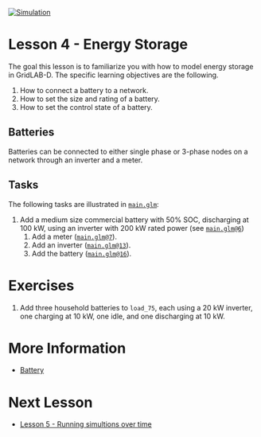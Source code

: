 [![Simulation](../../actions/workflows/main.yml/badge.svg)](../../actions/workflows/main.yml)

# Lesson 4 - Energy Storage

The goal this lesson is to familiarize you with how to model energy storage in GridLAB-D. The specific learning objectives are the following.

1. How to connect a battery to a network.
2. How to set the size and rating of a battery.
3. How to set the control state of a battery.

## Batteries

Batteries can be connected to either single phase or 3-phase nodes on a network through an inverter and a meter. 

## Tasks

The following tasks are illustrated in [`main.glm`](main.glm):

1. Add a medium size commercial battery with 50% SOC, discharging at 100 kW, using an inverter with 200 kW rated power (see [`main.glm@6`](main.glm#L6-L27))
    1. Add a meter ([`main.glm@7`](main.glm#L7-L27)).
    2. Add an inverter ([`main.glm@13`](main.glm#L13-L26)).
    3. Add the battery ([`main.glm@16`](main.glm#L16-L25)).

# Exercises

1. Add three household batteries to `load_75`, each using a 20 kW inverter, one charging at 10 kW, one idle, and one discharging at 10 kW.

# More Information

* [Battery](https://docs.gridlabd.us/index.html?owner=arras-energy&project=gridlabd&branch=master&folder=/Module/Generators&doc=/Module/Generators/Battery.md)

# Next Lesson

* [Lesson 5 - Running simultions over time](../../../lesson-5)
